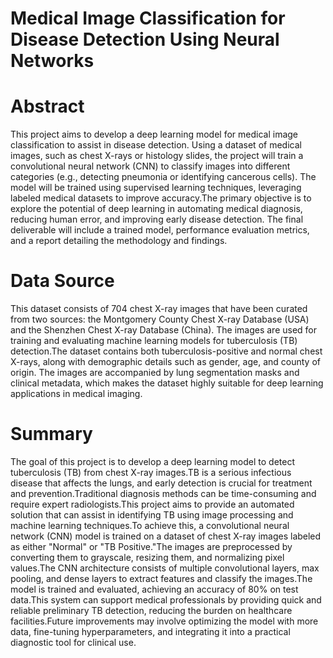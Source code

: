 # Medical Image Classification for Disease Detection Using Neural Networks
# Abstract
This project aims to develop a deep learning model for medical image classification to assist in disease detection. Using a dataset of medical images, such as chest X-rays or histology slides, the project will train a convolutional neural network (CNN) to classify images into different categories (e.g., detecting pneumonia or identifying cancerous cells). The model will be trained using supervised learning techniques, leveraging labeled medical datasets to improve accuracy.The primary objective is to explore the potential of deep learning in automating medical diagnosis, reducing human error, and improving early disease detection. The final deliverable will include a trained model, performance evaluation metrics, and a report detailing the methodology and findings.
# Data Source
This dataset consists of 704 chest X-ray images that have been curated from two sources: the Montgomery County Chest X-ray Database (USA) and the Shenzhen Chest X-ray Database (China). The images are used for training and evaluating machine learning models for tuberculosis (TB) detection.The dataset contains both tuberculosis-positive and normal chest X-rays, along with demographic details such as gender, age, and county of origin. The images are accompanied by lung segmentation masks and clinical metadata, which makes the dataset highly suitable for deep learning applications in medical imaging.
# Summary
The goal of this project is to develop a deep learning model to detect tuberculosis (TB) from chest X-ray images.TB is a serious infectious disease that affects the lungs, and early detection is crucial for treatment and prevention.Traditional diagnosis methods can be time-consuming and require expert radiologists.This project aims to provide an automated solution that can assist in identifying TB using image processing and machine learning techniques.To achieve this, a convolutional neural network (CNN) model is trained on a dataset of chest X-ray images labeled as either "Normal" or "TB Positive."The images are preprocessed by converting them to grayscale, resizing them, and normalizing pixel values.The CNN architecture consists of multiple convolutional layers, max pooling, and dense layers to extract features and classify the images.The model is trained and evaluated, achieving an accuracy of 80% on test data.This system can support medical professionals by providing quick and reliable preliminary TB detection, reducing the burden on healthcare facilities.Future improvements may involve optimizing the model with more data, fine-tuning hyperparameters, and integrating it into a practical diagnostic tool for clinical use.
